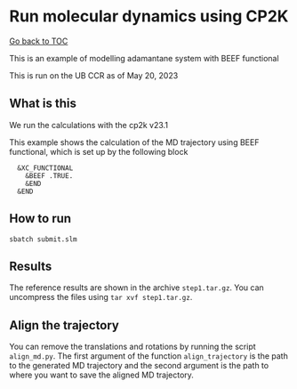 # Run molecular dynamics using CP2K

[Go back to TOC](../../../../../README.md)

This is an example of modelling adamantane system with BEEF functional

This is run on the UB CCR as of May 20, 2023

## What is this

  We run the calculations with the cp2k v23.1

  This example shows the calculation of the MD trajectory using BEEF functional, which is set up by
  the following block


      &XC_FUNCTIONAL
        &BEEF .TRUE.
        &END
      &END




## How to run

    sbatch submit.slm


## Results 

 The reference results are shown in the archive `step1.tar.gz`. You can uncompress the files using `tar xvf step1.tar.gz`.

## Align the trajectory

 You can remove the translations and rotations by running the script `align_md.py`. The first argument of the function `align_trajectory` is the path to the generated MD trajectory and the second argument is the path to where you want to save the aligned MD trajectory.
